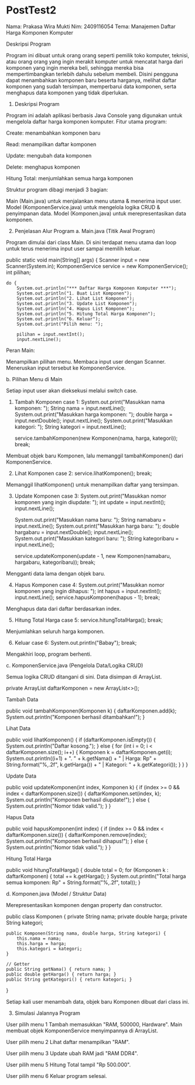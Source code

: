 # PostTest2

Nama: Prakasa Wira Mukti
Nim: 2409116054
Tema: Manajemen Daftar Harga Komponen Komputer

Deskripsi Program

Program ini dibuat untuk orang orang seperti pemilik toko komputer, teknisi, atau orang orang yang ingin merakit komputer untuk mencatat harga dari komponen yang ingin mereka beli, sehingga mereka bisa mempertimbangkan terlebih dahulu sebelum membeli. Disini pengguna dapat menambahkan komponen baru beserta harganya, melihat daftar komponen yang sudah tersimpan, memperbarui data komponen, serta menghapus data komponen yang tidak diperlukan.


1. Deskripsi Program

Program ini adalah aplikasi berbasis Java Console yang digunakan untuk mengelola daftar harga komponen komputer.
Fitur utama program:

Create: menambahkan komponen baru

Read: menampilkan daftar komponen

Update: mengubah data komponen

Delete: menghapus komponen

Hitung Total: menjumlahkan semua harga komponen

Struktur program dibagi menjadi 3 bagian:

Main (Main.java) untuk menjalankan menu utama & menerima input user.
Model (KomponenService.java) untuk mengelola logika CRUD & penyimpanan data.
Model (Komponen.java) untuk merepresentasikan data komponen.

2. Penjelasan Alur Program
a. Main.java (Titik Awal Program)

Program dimulai dari class Main.
Di sini terdapat menu utama dan loop untuk terus menerima input user sampai memilih keluar.

public static void main(String[] args) {
    Scanner input = new Scanner(System.in);
    KomponenService service = new KomponenService();
    int pilihan;

    do {
        System.out.println("*** Daftar Harga Komponen Komputer ***");
        System.out.println("1. Buat List Komponen");
        System.out.println("2. Lihat List Komponen");
        System.out.println("3. Update List Komponen");
        System.out.println("4. Hapus List Komponen");
        System.out.println("5. Hitung Total Harga Komponen");
        System.out.println("6. Keluar");
        System.out.print("Pilih menu: ");

        pilihan = input.nextInt();
        input.nextLine();


Peran Main:

Menampilkan pilihan menu.
Membaca input user dengan Scanner.
Meneruskan input tersebut ke KomponenService.

b. Pilihan Menu di Main

Setiap input user akan dieksekusi melalui switch case.

1. Tambah Komponen
case 1:
    System.out.print("Masukkan nama komponen: ");
    String nama = input.nextLine();
    System.out.print("Masukkan harga komponen: ");
    double harga = input.nextDouble();
    input.nextLine();
    System.out.print("Masukkan kategori: ");
    String kategori = input.nextLine();

    service.tambahKomponen(new Komponen(nama, harga, kategori));
    break;


Membuat objek baru Komponen, lalu memanggil tambahKomponen() dari KomponenService.

2. Lihat Komponen
case 2:
    service.lihatKomponen();
    break;


Memanggil lihatKomponen() untuk menampilkan daftar yang tersimpan.

3. Update Komponen
case 3:
    System.out.print("Masukkan nomor komponen yang ingin diupdate: ");
    int update = input.nextInt();
    input.nextLine();

    System.out.print("Masukkan nama baru: ");
    String namabaru = input.nextLine();
    System.out.print("Masukkan harga baru: ");
    double hargabaru = input.nextDouble();
    input.nextLine();
    System.out.print("Masukkan kategori baru: ");
    String kategoribaru = input.nextLine();

    service.updateKomponen(update - 1, new Komponen(namabaru, hargabaru, kategoribaru));
    break;


Mengganti data lama dengan objek baru.

4. Hapus Komponen
case 4:
    System.out.print("Masukkan nomor komponen yang ingin dihapus: ");
    int hapus = input.nextInt();
    input.nextLine();
    service.hapusKomponen(hapus - 1);
    break;


Menghapus data dari daftar berdasarkan index.

5. Hitung Total Harga
case 5:
    service.hitungTotalHarga();
    break;


Menjumlahkan seluruh harga komponen.

6. Keluar
case 6:
    System.out.println("Babay");
    break;


Mengakhiri loop, program berhenti.

c. KomponenService.java (Pengelola Data/Logika CRUD)

Semua logika CRUD ditangani di sini. Data disimpan di ArrayList.

private ArrayList<Komponen> daftarKomponen = new ArrayList<>();


Tambah Data

public void tambahKomponen(Komponen k) {
    daftarKomponen.add(k);
    System.out.println("Komponen berhasil ditambahkan!");
}


Lihat Data

public void lihatKomponen() {
    if (daftarKomponen.isEmpty()) {
        System.out.println("Daftar kosong.");
    } else {
        for (int i = 0; i < daftarKomponen.size(); i++) {
            Komponen k = daftarKomponen.get(i);
            System.out.println((i+1) + ". " + k.getNama() +
                " | Harga: Rp" + String.format("%,.2f", k.getHarga()) +
                " | Kategori: " + k.getKategori());
        }
    }
}


Update Data

public void updateKomponen(int index, Komponen k) {
    if (index >= 0 && index < daftarKomponen.size()) {
        daftarKomponen.set(index, k);
        System.out.println("Komponen berhasil diupdate!");
    } else {
        System.out.println("Nomor tidak valid.");
    }
}


Hapus Data

public void hapusKomponen(int index) {
    if (index >= 0 && index < daftarKomponen.size()) {
        daftarKomponen.remove(index);
        System.out.println("Komponen berhasil dihapus!");
    } else {
        System.out.println("Nomor tidak valid.");
    }
}


Hitung Total Harga

public void hitungTotalHarga() {
    double total = 0;
    for (Komponen k : daftarKomponen) {
        total += k.getHarga();
    }
    System.out.println("Total harga semua komponen: Rp" + String.format("%,.2f", total));
}

d. Komponen.java (Model / Struktur Data)

Merepresentasikan komponen dengan property dan constructor.

public class Komponen {
    private String nama;
    private double harga;
    private String kategori;

    public Komponen(String nama, double harga, String kategori) {
        this.nama = nama;
        this.harga = harga;
        this.kategori = kategori;
    }

    // Getter
    public String getNama() { return nama; }
    public double getHarga() { return harga; }
    public String getKategori() { return kategori; }
}


Setiap kali user menambah data, objek baru Komponen dibuat dari class ini.

3. Simulasi Jalannya Program

User pilih menu 1  Tambah  memasukkan "RAM, 500000, Hardware".
Main membuat objek  KomponenService menyimpannya di ArrayList.

User pilih menu 2  Lihat daftar menampilkan "RAM".

User pilih menu 3  Update ubah RAM jadi "RAM DDR4".

User pilih menu 5  Hitung Total tampil "Rp 500.000".

User pilih menu 6  Keluar program selesai.

